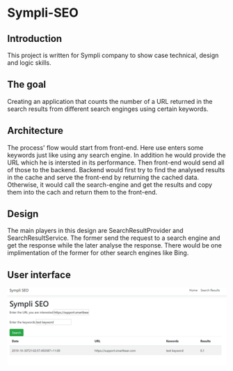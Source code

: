 # Sympli-SEO

## Introduction
This project is written for Sympli company to show case technical, design and logic skills.

## The goal
Creating an application that counts the number of a URL returned in the search results from different search enginges using certain keywords.

## Architecture
The process' flow would start from front-end. Here use enters some keywords just like using any search engine. In addition he would provide the URL which he is intersted in its performance. Then front-end would send all of those to the backend. Backend would first try to find the analysed results in the cache and serve the front-end by returning the cached data. Otherwise, it would call the search-engine and get the results and copy them into the cach and return them to the front-end.

## Design
The main players in this design are SearchResultProvider and SearchResultService. The former send the request to a search engine and get the response while the later analyse the response. There would be one implimentation of the former for other search engines like Bing.

## User interface
![screenshot - 1](https://github.com/mkokabi/Sympli-SEO/blob/master/img/Screenshot-01.png "Screenshot - 1")
